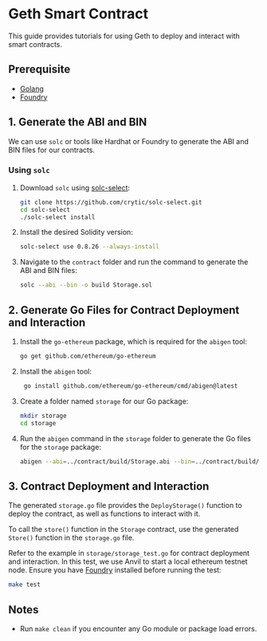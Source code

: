 # Geth Smart Contract
This guide provides tutorials for using Geth to deploy and interact with smart contracts.

## Prerequisite
- [Golang](https://go.dev/doc/install)
- [Foundry](https://book.getfoundry.sh/getting-started/installation)

## 1. Generate the ABI and BIN
We can use `solc` or tools like Hardhat or Foundry to generate the ABI and BIN files for our contracts.

### Using `solc`
1. Download `solc` using [solc-select](https://github.com/crytic/solc-select.git):
   ```bash
   git clone https://github.com/crytic/solc-select.git
   cd solc-select
   ./solc-select install
   ```
2. Install the desired Solidity version:
   ```bash
   solc-select use 0.8.26 --always-install
   ```
3. Navigate to the `contract` folder and run the command to generate the ABI and BIN files:
   ```bash
   solc --abi --bin -o build Storage.sol
   ```

## 2. Generate Go Files for Contract Deployment and Interaction
1. Install the `go-ethereum` package, which is required for the `abigen` tool:
   ```bash
   go get github.com/ethereum/go-ethereum
   ```
2. Install the `abigen` tool:
   ```bash
    go install github.com/ethereum/go-ethereum/cmd/abigen@latest
   ```
3. Create a folder named `storage` for our Go package:
   ```bash
   mkdir storage
   cd storage
   ```
4. Run the `abigen` command in the `storage` folder to generate the Go files for the `storage` package:
   ```bash
   abigen --abi=../contract/build/Storage.abi --bin=../contract/build/Storage.bin --pkg=storage --out=storage.go
   ```

## 3. Contract Deployment and Interaction
The generated `storage.go` file provides the `DeployStorage()` function to deploy the contract, as well as functions to interact with it.

To call the `store()` function in the `Storage` contract, use the generated `Store()` function in the `storage.go` file.

Refer to the example in `storage/storage_test.go` for contract deployment and interaction. 
In this test, we use Anvil to start a local ethereum testnet node. Ensure you have [Foundry](https://book.getfoundry.sh/getting-started/installation) installed before running the test:
```bash
make test
```

## Notes
- Run `make clean` if you encounter any Go module or package load errors.
